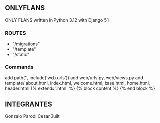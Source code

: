 ## ONLYFLANS

ONLY FLANS written in Python 3.12 with Django 5.1

### ROUTES
- "/migrations"
- "/template"
- "/static"

### Commands

add path('', include('web.urls'))
add web/urls.py, web/views.py
add template/ about.html, index.html, welcome.html, base.html, home.html, header.html
{% extends '.html' %}
{% block content %}
{% end block %}

## INTEGRANTES

Gonzalo Parodi
Cesar Zuilt
